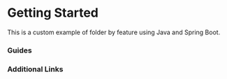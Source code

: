 # Getting Started
This is a custom example of folder by feature using Java and Spring Boot.


### Guides


### Additional Links

